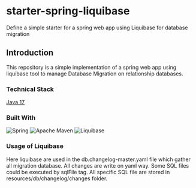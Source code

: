 # starter-spring-liquibase
Define a simple starter for a spring web app using Liquibase for database migration

## Introduction
This repository is a simple implementation of a spring web app using liquibase tool to manage Database Migration on relationship databases.

### Technical Stack

[Java 17](https://openjdk.org/projects/jdk/17/)

### Built With

![Spring](https://img.shields.io/static/v1?style=for-the-badge&message=Spring&color=6DB33F&logo=Spring&logoColor=FFFFFF&label=)
![Apache Maven](https://img.shields.io/static/v1?style=for-the-badge&message=Apache+Maven&color=C71A36&logo=Apache+Maven&logoColor=FFFFFF&label=)
![Liquibase](https://img.shields.io/static/v1?style=for-the-badge&message=Liquibase&color=2962FF&logo=Liquibase&logoColor=FFFFFF&label=)

### Usage of Liquibase

Here liquibase are used in the db.changelog-master.yaml file which gather all migration database.
All changes are write on yaml way. Some SQL files could be executed by sqlFile tag. All specific SQL file are stored in resources/db/changelog/changes folder. 


